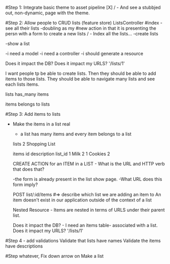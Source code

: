 #Step 1: Integrate basic theme to asset pipeline
[X] / - And see a stubbjed out, non-dynamic, page with the theme.

#Step 2: Allow people to CRUD lists (feature store)
ListsController
  #index
  -see all their lists
  -doubling as my #new action in that it is presenting the persn with a form to create a new lists
  / - Index all the lists...
  -create lists


-show a list

-i need a model
-i need a controller
-i should generate a resource

Does it impact the DB?
Does it impact my URLS? '/lists/1'

I want people tp be able to create lists. Then they should be able to add items to those lists. They should be able to navigate many lists and see each lists items.

lists
  has_many items

items
  belongs to lists

#Step 3: Add items to lists
- Make the items in a list real
  - a list has many items and every item belongs to a list

  lists
  2   Shopping List

  items
  id  description   list_id
  1   Milk          2
  1   Cookies       2


  CREATE ACTION for an ITEM in a LIST - What is the URL and HTTP verb that does that?

  -the form is already present in the list show page.
  -What URL does this form imply?

  POST list/:id/items #=>  describe which list we are adding an item to
  An item doesn't exist in our application outside of the context of a list

  Nested Resource - Items are nested in terms of URLS under their parent list.

  Does it impact the DB? - I need an items table- associated with a list.
  Does it impact my URLS? '/lists/1'

#Step 4 - add validations
Validate that lists have names
Validate the items have descriptions

#Step whatever, Fix down arrow on Make a list  

